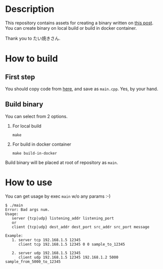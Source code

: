 # Description

This repository contains assets for creating a binary written on [this post](https://taiyakisun.hatenablog.com/entry/20170627/1498580802).
You can create binary on local build or build in docker container.

Thank you to たい焼きさん.

# How to build

## First step

You should copy code from [here](https://taiyakisun.hatenablog.com/entry/20170627/1498580802), and save as `main.cpp`.
Yes, by your hand.

## Build binary

You can select from 2 options.
1. For local build
   ```
   make
   ```
1. For build in docker container
   ```
   make build-in-docker
   ```

Build binary will be placed at root of repository as `main`.

# How to use

You can get usage by exec `main` w/o any params :-) 
```
$ ./main
Error: Bad args num.
Usage:
   server {tcp|udp} listening_addr listening_port
   or
   client {tcp|udp} dest_addr dest_port src_addr src_port message

Example:
   1. server tcp 192.168.1.5 12345
      client tcp 192.168.1.5 12345 0 0 sample_to_12345

   2. server udp 192.168.1.5 12345
      client udp 192.168.1.5 12345 192.168.1.2 5000 sample_from_5000_to_12345
```

